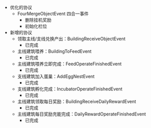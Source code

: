 - 优化的协议
	- FourMergeObjectEvent  四合一事件
		- 删除挂机奖励
		- 初始化栏位
- 新增的协议
	- 领取主线/支线兑换产出：BuildingReceiveObjectEvent
		- 已完成
	- 主线建筑喂养：BuildingToFeedEvent
		- 已完成
	- 主线建筑喂养立即完成：FeedOperateFinishedEvent
		- 已完成
	- 支线建筑加入蛋巢：AddEggNestEvent
		- 已完成
	- 支线建筑孵化完成：IncubatorOperateFinishedEvent
		- 已完成
	- 主线建筑领取每日奖励：BuildingReceiveDailyRewardEvent
		- 已完成
	- 主线建筑每日奖励充能完成：DailyRewardOperateFinishedEvent
		- 已完成